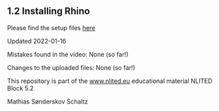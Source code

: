 ## 1.2 Installing Rhino

Please find the setup files [here](https://github.com/Sonderwoods/NLITED/raw/main/1.2%20Installing%20Rhino/Rhino%20Setup.zip)

Updated  2022-01-16

Mistakes found in the video:
None (so far!)

Changes to the uploaded files:
None (so far!)


This repository is part of the www.nlited.eu educational material
NLITED Block 5.2

Mathias Sønderskov Schaltz
